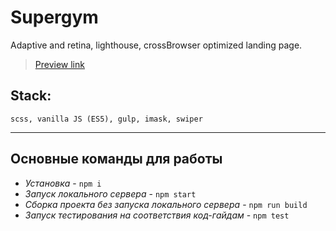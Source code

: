# Supergym
Adaptive and retina, lighthouse, crossBrowser optimized landing page.
> [Preview link](https://sdwayy.github.io/supergym/)

## Stack:
    scss, vanilla JS (ES5), gulp, imask, swiper
---
## Основные команды для работы
*  *Установка* -  `npm i`
* *Запуск локального сервера* - `npm start`
* *Сборка проекта без запуска локального сервера* -  `npm run build`
* *Запуск тестирования на соответствия код-гайдам* - `npm test`
